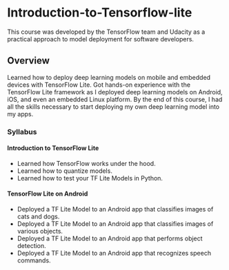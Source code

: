 # Introduction-to-Tensorflow-lite
This course was developed by the TensorFlow team and Udacity as a practical approach to model deployment for software developers.

## Overview

Learned how to deploy deep learning models on mobile and embedded devices with TensorFlow Lite.  Got hands-on experience with the TensorFlow Lite framework as I deployed deep learning models on Android, iOS, and even an embedded Linux platform. By the end of this course, I had all the skills necessary to start deploying my own deep learning model into my apps.

### Syllabus

#### Introduction to TensorFlow Lite
- Learned how TensorFlow works under the hood.
- Learned how to quantize models.
- Learned how to test your TF Lite Models in Python.

#### TensorFlow Lite on Android
- Deployed a TF Lite Model to an Android app that classifies images of cats and dogs.
- Deployed a TF Lite Model to an Android app that classifies images of various objects.
- Deployed a TF Lite Model to an Android app that performs object detection.
- Deployed a TF Lite Model to an Android app that recognizes speech commands.
